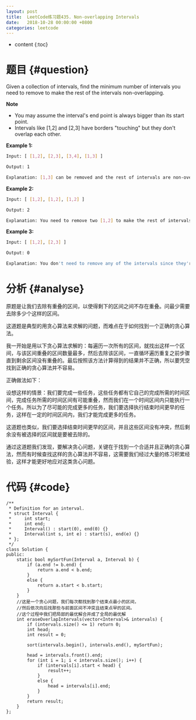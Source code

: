 ```yaml
---
layout: post
title:  LeetCode练习题435. Non-overlapping Intervals
date:   2018-10-28 00:00:00 +0800
categories: leetcode
---
```


* content
{:toc}



# 题目  {#question}
Given a collection of intervals, find the minimum number of intervals you need to remove to make the rest of the intervals non-overlapping.

**Note**
- You may assume the interval's end point is always bigger than its start point.
- Intervals like [1,2] and [2,3] have borders "touching" but they don't overlap each other.

**Example 1:**
```bash
Input: [ [1,2], [2,3], [3,4], [1,3] ]

Output: 1

Explanation: [1,3] can be removed and the rest of intervals are non-overlapping.
```

**Example 2:**
```bash
Input: [ [1,2], [1,2], [1,2] ]

Output: 2

Explanation: You need to remove two [1,2] to make the rest of intervals non-overlapping.
```

**Example 3:**
```bash
Input: [ [1,2], [2,3] ]

Output: 0

Explanation: You don't need to remove any of the intervals since they're already non-overlapping.
```

# 分析  {#analyse}
原题是让我们去除有重叠的区间，以使得剩下的区间之间不存在重叠。问最少需要去除多少个这样的区间。

这道题是典型的用贪心算法来求解的问题，而难点在于如何找到一个正确的贪心算法。

我一开始是用以下贪心算法求解的：每遍历一次所有的区间，就找出这样一个区间，与该区间重叠的区间数量最多，然后去除该区间，一直循环遍历重复之前步骤直到剩余区间没有重叠的。最后按照该方法计算得到的结果并不正确，所以要凭空找到正确的贪心算法并不容易。

正确做法如下：

设想这样的情景：我们要完成一些任务，这些任务都有它自己的完成所需的时间区间，完成任务所需的时间区间有可能重叠，然而我们在一个时间区间内只能执行一个任务。所以为了尽可能的完成更多的任务，我们要选择执行结束时间更早的任务，这样在一定的时间区间内，我们才能完成更多的任务。

这道题也类似，我们要选择结束时间更早的区间，并且这些区间没有冲突，然后剩余没有被选择的区间就是要被去除的。

通过这道题我们发现，要解决贪心问题，关键在于找到一个合适并且正确的贪心算法，然而有时候查找这样的贪心算法并不容易，这需要我们经过大量的练习积累经验，这样才能更好地应对这类贪心问题。

# 代码  {#code}
```
/**
 * Definition for an interval.
 * struct Interval {
 *     int start;
 *     int end;
 *     Interval() : start(0), end(0) {}
 *     Interval(int s, int e) : start(s), end(e) {}
 * };
 */
class Solution {
public:
    static bool mySortFun(Interval a, Interval b) {
        if (a.end != b.end) {
            return a.end < b.end;
        }
        else {
            return a.start < b.start;
        }
    }
    //这是一个贪心问题，我们每次都找到那个结束点最小的区间，
    //然后依次向后找那些与前面区间不冲突且结束点早的区间。
    //这个过程中我们把局部的最优解合并成了全局的最优解
    int eraseOverlapIntervals(vector<Interval>& intervals) {
        if (intervals.size() <= 1) return 0;
        int head;
        int result = 0;

        sort(intervals.begin(), intervals.end(), mySortFun);

        head = intervals.front().end;
        for (int i = 1; i < intervals.size(); i++) {
            if (intervals[i].start < head) {
                result++;
            }
            else {
                head = intervals[i].end;
            }
        }
        return result;
    }
};
```